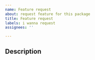```yaml
---
name: Feature request
about: request feature for this package
title: Feature request
labels: i wanna request
assignees: ''

---
```


## Description

<!-- describe your feature request -->

